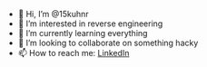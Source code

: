 - 👋 Hi, I’m @15kuhnr
- 👀 I’m interested in reverse engineering
- 🌱 I’m currently learning everything
- 💞️ I’m looking to collaborate on something hacky
- 📫 How to reach me: [LinkedIn](https://www.linkedin.com/in/robin-kuhns-22612b80/)

<!---
15kuhnr/15kuhnr is a ✨ special ✨ repository because its `README.md` (this file) appears on your GitHub profile.
You can click the Preview link to take a look at your changes.
--->
